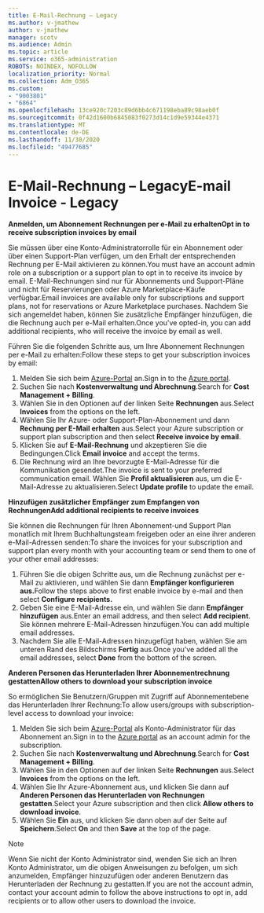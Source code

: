 ```yaml
---
title: E-Mail-Rechnung – Legacy
ms.author: v-jmathew
author: v-jmathew
manager: scotv
ms.audience: Admin
ms.topic: article
ms.service: o365-administration
ROBOTS: NOINDEX, NOFOLLOW
localization_priority: Normal
ms.collection: Adm_O365
ms.custom:
- "9003801"
- "6864"
ms.openlocfilehash: 13ce920c7203c89d6bb4c671198eba89c98aeb0f
ms.sourcegitcommit: 0f42d1600b6845083f0273d14c1d9e59344e4371
ms.translationtype: MT
ms.contentlocale: de-DE
ms.lasthandoff: 11/30/2020
ms.locfileid: "49477685"
---
```

# <a name="e-mail-invoice---legacy"></a><span data-ttu-id="5657f-102">E-Mail-Rechnung – Legacy</span><span class="sxs-lookup"><span data-stu-id="5657f-102">E-mail Invoice - Legacy</span></span>

<span data-ttu-id="5657f-103">**Anmelden, um Abonnement Rechnungen per e-Mail zu erhalten**</span><span class="sxs-lookup"><span data-stu-id="5657f-103">**Opt in to receive subscription invoices by email**</span></span>

<span data-ttu-id="5657f-104">Sie müssen über eine Konto-Administratorrolle für ein Abonnement oder über einen Support-Plan verfügen, um den Erhalt der entsprechenden Rechnung per E-Mail aktivieren zu können.</span><span class="sxs-lookup"><span data-stu-id="5657f-104">You must have an account admin role on a subscription or a support plan to opt in to receive its invoice by email.</span></span> <span data-ttu-id="5657f-105">E-Mail-Rechnungen sind nur für Abonnements und Support-Pläne und nicht für Reservierungen oder Azure Marketplace-Käufe verfügbar.</span><span class="sxs-lookup"><span data-stu-id="5657f-105">Email invoices are available only for subscriptions and support plans, not for reservations or Azure Marketplace purchases.</span></span> <span data-ttu-id="5657f-106">Nachdem Sie sich angemeldet haben, können Sie zusätzliche Empfänger hinzufügen, die die Rechnung auch per e-Mail erhalten.</span><span class="sxs-lookup"><span data-stu-id="5657f-106">Once you've opted-in, you can add additional recipients, who will receive the invoice by email as well.</span></span>

<span data-ttu-id="5657f-107">Führen Sie die folgenden Schritte aus, um Ihre Abonnement Rechnungen per e-Mail zu erhalten:</span><span class="sxs-lookup"><span data-stu-id="5657f-107">Follow these steps to get your subscription invoices by email:</span></span>

1. <span data-ttu-id="5657f-108">Melden Sie sich beim [Azure-Portal](https://portal.azure.com/) an.</span><span class="sxs-lookup"><span data-stu-id="5657f-108">Sign in to the [Azure portal](https://portal.azure.com/).</span></span>
2. <span data-ttu-id="5657f-109">Suchen Sie nach **Kostenverwaltung und Abrechnung**.</span><span class="sxs-lookup"><span data-stu-id="5657f-109">Search for **Cost Management + Billing**.</span></span>
3. <span data-ttu-id="5657f-110">Wählen Sie in den Optionen auf der linken Seite **Rechnungen** aus.</span><span class="sxs-lookup"><span data-stu-id="5657f-110">Select **Invoices** from the options on the left.</span></span>
4. <span data-ttu-id="5657f-111">Wählen Sie Ihr Azure- oder Support-Plan-Abonnement und dann **Rechnung per E-Mail erhalten** aus.</span><span class="sxs-lookup"><span data-stu-id="5657f-111">Select your Azure subscription or support plan subscription and then select **Receive invoice by email**.</span></span>
5. <span data-ttu-id="5657f-112">Klicken Sie auf **E-Mail-Rechnung** und akzeptieren Sie die Bedingungen.</span><span class="sxs-lookup"><span data-stu-id="5657f-112">Click **Email invoice** and accept the terms.</span></span>
6. <span data-ttu-id="5657f-113">Die Rechnung wird an Ihre bevorzugte E-Mail-Adresse für die Kommunikation gesendet.</span><span class="sxs-lookup"><span data-stu-id="5657f-113">The invoice is sent to your preferred communication email.</span></span> <span data-ttu-id="5657f-114">Wählen Sie **Profil aktualisieren** aus, um die E-Mail-Adresse zu aktualisieren.</span><span class="sxs-lookup"><span data-stu-id="5657f-114">Select **Update profile** to update the email.</span></span>

<span data-ttu-id="5657f-115">**Hinzufügen zusätzlicher Empfänger zum Empfangen von Rechnungen**</span><span class="sxs-lookup"><span data-stu-id="5657f-115">**Add additional recipients to receive invoices**</span></span>

<span data-ttu-id="5657f-116">Sie können die Rechnungen für Ihren Abonnement-und Support Plan monatlich mit Ihrem Buchhaltungsteam freigeben oder an eine ihrer anderen e-Mail-Adressen senden:</span><span class="sxs-lookup"><span data-stu-id="5657f-116">To share the invoices for your subscription and support plan every month with your accounting team or send them to one of your other email addresses:</span></span>

1. <span data-ttu-id="5657f-117">Führen Sie die obigen Schritte aus, um die Rechnung zunächst per e-Mail zu aktivieren, und wählen Sie dann **Empfänger konfigurieren aus.**</span><span class="sxs-lookup"><span data-stu-id="5657f-117">Follow the steps above to first enable invoice by e-mail and then select **Configure recipients.**</span></span>
2. <span data-ttu-id="5657f-118">Geben Sie eine E-Mail-Adresse ein, und wählen Sie dann **Empfänger hinzufügen** aus.</span><span class="sxs-lookup"><span data-stu-id="5657f-118">Enter an email address, and then select **Add recipient**.</span></span> <span data-ttu-id="5657f-119">Sie können mehrere E-Mail-Adressen hinzufügen.</span><span class="sxs-lookup"><span data-stu-id="5657f-119">You can add multiple email addresses.</span></span>
3. <span data-ttu-id="5657f-120">Nachdem Sie alle E-Mail-Adressen hinzugefügt haben, wählen Sie am unteren Rand des Bildschirms **Fertig** aus.</span><span class="sxs-lookup"><span data-stu-id="5657f-120">Once you've added all the email addresses, select **Done** from the bottom of the screen.</span></span>

<span data-ttu-id="5657f-121">**Anderen Personen das Herunterladen Ihrer Abonnementrechnung gestatten**</span><span class="sxs-lookup"><span data-stu-id="5657f-121">**Allow others to download your subscription invoice**</span></span>

<span data-ttu-id="5657f-122">So ermöglichen Sie Benutzern/Gruppen mit Zugriff auf Abonnementebene das Herunterladen Ihrer Rechnung:</span><span class="sxs-lookup"><span data-stu-id="5657f-122">To allow users/groups with subscription-level access to download your invoice:</span></span>

1. <span data-ttu-id="5657f-123">Melden Sie sich beim [Azure-Portal](https://portal.azure.com/) als Konto-Administrator für das Abonnement an.</span><span class="sxs-lookup"><span data-stu-id="5657f-123">Sign in to the [Azure portal](https://portal.azure.com/) as an account admin for the subscription.</span></span>
2. <span data-ttu-id="5657f-124">Suchen Sie nach **Kostenverwaltung und Abrechnung**.</span><span class="sxs-lookup"><span data-stu-id="5657f-124">Search for **Cost Management + Billing**.</span></span>
3. <span data-ttu-id="5657f-125">Wählen Sie in den Optionen auf der linken Seite **Rechnungen** aus.</span><span class="sxs-lookup"><span data-stu-id="5657f-125">Select **Invoices** from the options on the left.</span></span>
4. <span data-ttu-id="5657f-126">Wählen Sie Ihr Azure-Abonnement aus, und klicken Sie dann auf **Anderen Personen das Herunterladen von Rechnungen gestatten**.</span><span class="sxs-lookup"><span data-stu-id="5657f-126">Select your Azure subscription and then click **Allow others to download invoice**.</span></span>
5. <span data-ttu-id="5657f-127">Wählen Sie **Ein** aus, und klicken Sie dann oben auf der Seite auf **Speichern**.</span><span class="sxs-lookup"><span data-stu-id="5657f-127">Select **On** and then **Save** at the top of the page.</span></span>

> [!NOTE]
<span data-ttu-id="5657f-128">Wenn Sie nicht der Konto Administrator sind, wenden Sie sich an Ihren Konto Administrator, um die obigen Anweisungen zu befolgen, um sich anzumelden, Empfänger hinzuzufügen oder anderen Benutzern das Herunterladen der Rechnung zu gestatten.</span><span class="sxs-lookup"><span data-stu-id="5657f-128">If you are not the account admin, contact your account admin to follow the above instructions to opt in, add recipients or to allow other users to download the invoice.</span></span>
